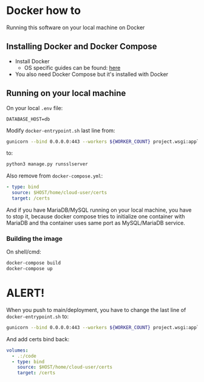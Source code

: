 # Docker how to

Running this software on your local machine on Docker

## Installing Docker and Docker Compose

- Install Docker
  - OS specific guides can be found: [here](https://docs.docker.com/get-docker/)
- You also need Docker Compose but it's installed with Docker

## Running on your local machine

On your local `.env` file:

```
DATABASE_HOST=db
```

Modify `docker-entrypoint.sh` last line from:
```bash
gunicorn --bind 0.0.0.0:443 --workers ${WORKER_COUNT} project.wsgi:application --certfile /certs/fullchain.pem --keyfile /certs/privkey.pem
```
to:
```bash
python3 manage.py runsslserver
```

Also remove from `docker-compose.yml`:
```yml
- type: bind
  source: $HOST/home/cloud-user/certs
  target: /certs
```

And if you have MariaDB/MySQL running on your local machine, you have to stop it, because docker compose tries to initialize one container with MariaDB and tha container uses same port as MySQL/MariaDB service.

### Building the image

On shell/cmd:

```bash
docker-compose build
docker-compose up
```

# ALERT!

When you push to main/deployment, you have to change the last line of `docker-entrypoint.sh` to:

```bash
gunicorn --bind 0.0.0.0:443 --workers ${WORKER_COUNT} project.wsgi:application --certfile /certs/fullchain.pem --keyfile /certs/privkey.pem
```

And add certs bind back:
```yml
volumes:
  - .:/code
  - type: bind
    source: $HOST/home/cloud-user/certs
    target: /certs
```